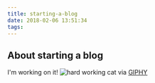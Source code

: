 ```yaml
---
title: starting-a-blog
date: 2018-02-06 13:51:34
tags:
---
```


## About starting a blog

I'm working on it!
![hard working cat](https://media3.giphy.com/media/JIX9t2j0ZTN9S/giphy.gif "working on it...")
via [GIPHY](https://giphy.com/)